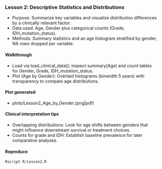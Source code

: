### Lesson 2: Descriptive Statistics and Distributions

- Purpose: Summarize key variables and visualize distribution differences by a clinically relevant factor.
- Data used: Age, Gender plus categorical counts (Grade, IDH_mutation_status).
- Methods: Summary statistics and an age histogram stratified by gender; NA rows dropped per variable.

#### Walkthrough
- Load via load_clinical_data(); inspect summary(Age) and count tables for Gender, Grade, IDH_mutation_status.
- Plot (Age by Gender): Overlaid histograms (binwidth 5 years) with transparency to compare age distributions.

#### Plot generated
- plots/Lesson2_Age_by_Gender.(png|pdf)

#### Clinical interpretation tips
- Overlapping distributions: Look for age shifts between genders that might influence downstream survival or treatment choices.
- Counts for grade and IDH: Establish baseline prevalence for later comparative analyses.

#### Reproduce
```r
Rscript R/Lesson2.R
```

